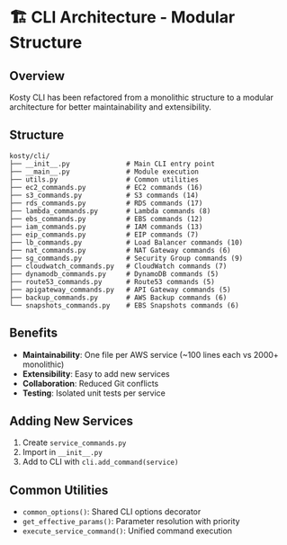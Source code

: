 # 🏗️ CLI Architecture - Modular Structure

## Overview

Kosty CLI has been refactored from a monolithic structure to a modular architecture for better maintainability and extensibility.

## Structure

```
kosty/cli/
├── __init__.py              # Main CLI entry point
├── __main__.py              # Module execution
├── utils.py                 # Common utilities
├── ec2_commands.py          # EC2 commands (16)
├── s3_commands.py           # S3 commands (14)
├── rds_commands.py          # RDS commands (17)
├── lambda_commands.py       # Lambda commands (8)
├── ebs_commands.py          # EBS commands (12)
├── iam_commands.py          # IAM commands (13)
├── eip_commands.py          # EIP commands (7)
├── lb_commands.py           # Load Balancer commands (10)
├── nat_commands.py          # NAT Gateway commands (6)
├── sg_commands.py           # Security Group commands (9)
├── cloudwatch_commands.py   # CloudWatch commands (7)
├── dynamodb_commands.py     # DynamoDB commands (5)
├── route53_commands.py      # Route53 commands (5)
├── apigateway_commands.py   # API Gateway commands (5)
├── backup_commands.py       # AWS Backup commands (6)
└── snapshots_commands.py    # EBS Snapshots commands (6)
```

## Benefits

- **Maintainability**: One file per AWS service (~100 lines each vs 2000+ monolithic)
- **Extensibility**: Easy to add new services
- **Collaboration**: Reduced Git conflicts
- **Testing**: Isolated unit tests per service

## Adding New Services

1. Create `service_commands.py`
2. Import in `__init__.py`
3. Add to CLI with `cli.add_command(service)`

## Common Utilities

- `common_options()`: Shared CLI options decorator
- `get_effective_params()`: Parameter resolution with priority
- `execute_service_command()`: Unified command execution